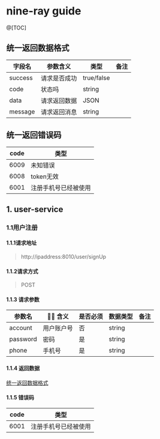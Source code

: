 # nine-ray guide
@[TOC] 
## 统一返回数据格式
| 字段名        | 参数含义     | 类型   | 备注 |
| ------------- | ------------ | ------ | ---- |
| success            | 请求是否成功       | true/false |      |
| code     | 状态吗   | string |      |
| data     | 请求返回数据  | JSON   |      |
| message      | 请求返回消息 | string |      |

## 统一返回错误码
| code        | 类型     | 
| ------------- | ------------ | 
| 6009            | 未知错误       | 
| 6008     | token无效   | 
| 6001     | 注册手机号已经被使用  | 



## 1. user-service

### 1.1用户注册

#### 1.1.1请求地址
> http://ipaddress:8010/user/signUp

#### 1.1.2请求方式
> POST

#### 1.1.3 请求参数
| 参数名         |  含义       | 是否必须 | 数据类型 | 备注                                                           |
| -------------- | ------------- | -------- | -------- | -------------------------------------------------------------- |
| account      | 用户账户号    | 否       | string   |                                                                |
| password      | 密码    | 是      | string   |                                                       |
| phone      | 手机号    | 是      | string     | 

#### 1.1.4 返回数据
   [统一返回数据格式](#统一返回数据格式)
#### 1.1.5 错误码
| code        | 类型     | 
| ------------- | ------------ | 
| 6001     | 注册手机号已经被使用  |  





